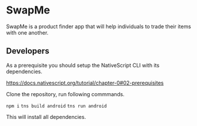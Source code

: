 # SwapMe
SwapMe is a product finder app that will help individuals to trade their items with one another.  

## Developers

As a prerequisite you should setup the NativeScript CLI with its dependencies.

https://docs.nativescript.org/tutorial/chapter-0#02-prerequisites

Clone the repository, run following commmands.

`npm i` 
`tns build android`
`tns run android`

This will install all dependencies.
